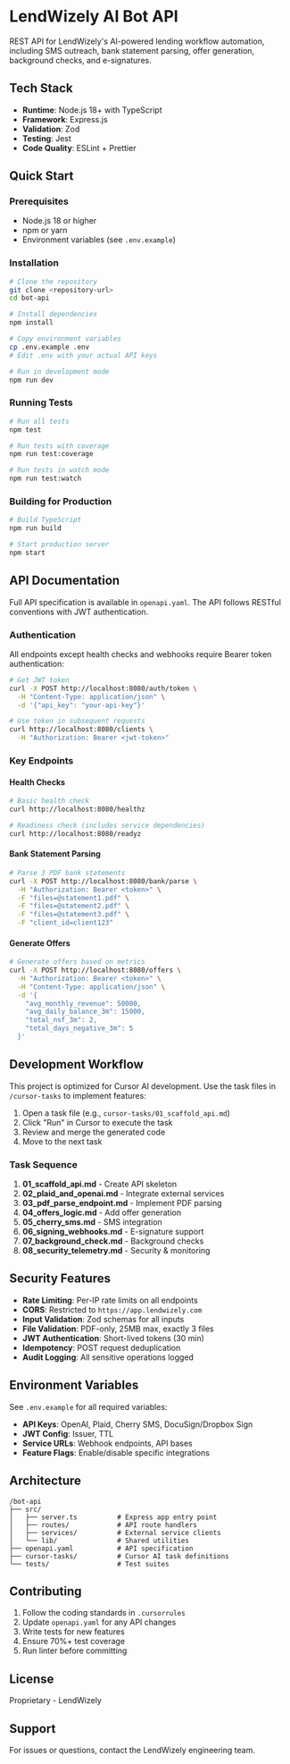 # LendWizely AI Bot API

REST API for LendWizely's AI-powered lending workflow automation, including SMS outreach, bank statement parsing, offer generation, background checks, and e-signatures.

## Tech Stack

- **Runtime**: Node.js 18+ with TypeScript
- **Framework**: Express.js
- **Validation**: Zod
- **Testing**: Jest
- **Code Quality**: ESLint + Prettier

## Quick Start

### Prerequisites

- Node.js 18 or higher
- npm or yarn
- Environment variables (see `.env.example`)

### Installation

```bash
# Clone the repository
git clone <repository-url>
cd bot-api

# Install dependencies
npm install

# Copy environment variables
cp .env.example .env
# Edit .env with your actual API keys

# Run in development mode
npm run dev
```

### Running Tests

```bash
# Run all tests
npm test

# Run tests with coverage
npm run test:coverage

# Run tests in watch mode
npm run test:watch
```

### Building for Production

```bash
# Build TypeScript
npm run build

# Start production server
npm start
```

## API Documentation

Full API specification is available in `openapi.yaml`. The API follows RESTful conventions with JWT authentication.

### Authentication

All endpoints except health checks and webhooks require Bearer token authentication:

```bash
# Get JWT token
curl -X POST http://localhost:8080/auth/token \
  -H "Content-Type: application/json" \
  -d '{"api_key": "your-api-key"}'

# Use token in subsequent requests
curl http://localhost:8080/clients \
  -H "Authorization: Bearer <jwt-token>"
```

### Key Endpoints

#### Health Checks
```bash
# Basic health check
curl http://localhost:8080/healthz

# Readiness check (includes service dependencies)
curl http://localhost:8080/readyz
```

#### Bank Statement Parsing
```bash
# Parse 3 PDF bank statements
curl -X POST http://localhost:8080/bank/parse \
  -H "Authorization: Bearer <token>" \
  -F "files=@statement1.pdf" \
  -F "files=@statement2.pdf" \
  -F "files=@statement3.pdf" \
  -F "client_id=client123"
```

#### Generate Offers
```bash
# Generate offers based on metrics
curl -X POST http://localhost:8080/offers \
  -H "Authorization: Bearer <token>" \
  -H "Content-Type: application/json" \
  -d '{
    "avg_monthly_revenue": 50000,
    "avg_daily_balance_3m": 15000,
    "total_nsf_3m": 2,
    "total_days_negative_3m": 5
  }'
```

## Development Workflow

This project is optimized for Cursor AI development. Use the task files in `/cursor-tasks` to implement features:

1. Open a task file (e.g., `cursor-tasks/01_scaffold_api.md`)
2. Click "Run" in Cursor to execute the task
3. Review and merge the generated code
4. Move to the next task

### Task Sequence

1. **01_scaffold_api.md** - Create API skeleton
2. **02_plaid_and_openai.md** - Integrate external services
3. **03_pdf_parse_endpoint.md** - Implement PDF parsing
4. **04_offers_logic.md** - Add offer generation
5. **05_cherry_sms.md** - SMS integration
6. **06_signing_webhooks.md** - E-signature support
7. **07_background_check.md** - Background checks
8. **08_security_telemetry.md** - Security & monitoring

## Security Features

- **Rate Limiting**: Per-IP rate limits on all endpoints
- **CORS**: Restricted to `https://app.lendwizely.com`
- **Input Validation**: Zod schemas for all inputs
- **File Validation**: PDF-only, 25MB max, exactly 3 files
- **JWT Authentication**: Short-lived tokens (30 min)
- **Idempotency**: POST request deduplication
- **Audit Logging**: All sensitive operations logged

## Environment Variables

See `.env.example` for all required variables:

- **API Keys**: OpenAI, Plaid, Cherry SMS, DocuSign/Dropbox Sign
- **JWT Config**: Issuer, TTL
- **Service URLs**: Webhook endpoints, API bases
- **Feature Flags**: Enable/disable specific integrations

## Architecture

```
/bot-api
├── src/
│   ├── server.ts          # Express app entry point
│   ├── routes/            # API route handlers
│   ├── services/          # External service clients
│   └── lib/               # Shared utilities
├── openapi.yaml           # API specification
├── cursor-tasks/          # Cursor AI task definitions
└── tests/                 # Test suites
```

## Contributing

1. Follow the coding standards in `.cursorrules`
2. Update `openapi.yaml` for any API changes
3. Write tests for new features
4. Ensure 70%+ test coverage
5. Run linter before committing

## License

Proprietary - LendWizely

## Support

For issues or questions, contact the LendWizely engineering team.
